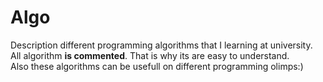 # Algo
Description different programming algorithms that I learning at university. <br />
All algorithm <strong>is commented</strong>. That is why its are easy to understand.<br />
Also these algorithms can be usefull on different programming olimps:)
